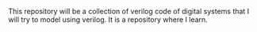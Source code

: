 This repository will be a collection of verilog code of digital systems that I will try to model using verilog.
It is a repository where I learn. 